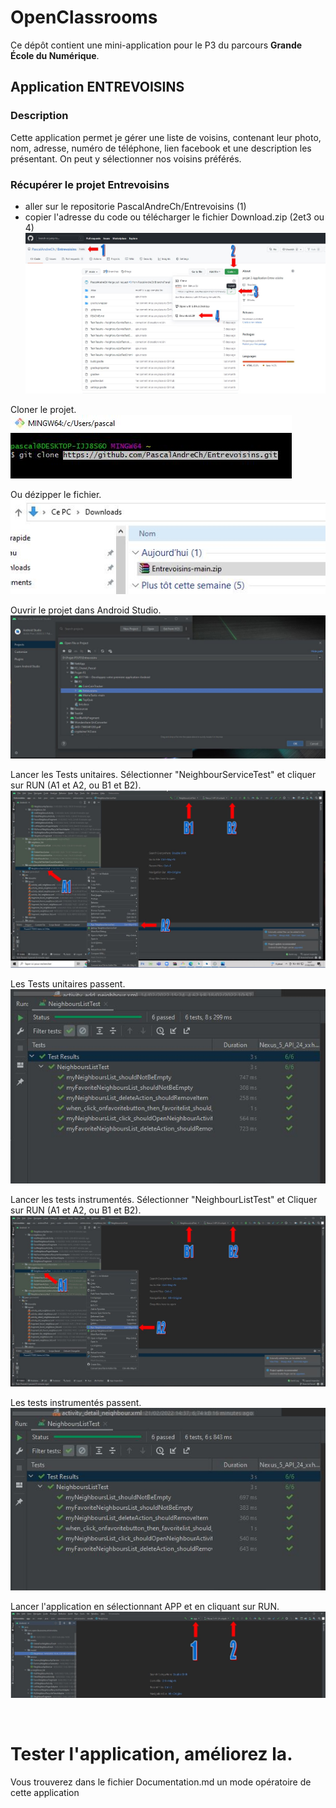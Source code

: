# OpenClassrooms

Ce dépôt contient une mini-application pour le P3 du parcours **Grande École du Numérique**.  

## Application **ENTREVOISINS**

### Description
Cette application permet je gérer une liste de voisins, contenant leur photo, nom, adresse, numéro de téléphone, lien facebook et une description les présentant. On peut y sélectionner nos voisins préférés.  



### Récupérer le projet Entrevoisins
- aller sur le repositorie PascalAndreCh/Entrevoisins (1)
- copier l'adresse du code ou télécharger le fichier Download.zip (2et3 ou 4)
![](ImagesEntrevoisins/github.jpg) 

Cloner le projet.  
![](ImagesEntrevoisins/ent02.jpg)  

Ou dézipper le fichier.  
![](ImagesEntrevoisins/ent01.jpg)  

Ouvrir le projet dans Android Studio.  
![](ImagesEntrevoisins/ent03.jpg)  

Lancer les Tests unitaires. Sélectionner "NeighbourServiceTest" et cliquer sur RUN (A1 et A2, ou B1 et B2).  
![](ImagesEntrevoisins/ent25.jpg)   

Les Tests unitaires passent.
![](ImagesEntrevoisins/ent26.jpg)  

Lancer les tests instrumentés. Sélectionner "NeighbourListTest" et Cliquer sur RUN (A1 et A2, ou B1 et B2).
![](ImagesEntrevoisins/ent27.jpg)  

Les tests instrumentés passent.
![](ImagesEntrevoisins/ent28.jpg)  

Lancer l'application en sélectionnant APP et en cliquant sur RUN.
![](ImagesEntrevoisins/ent04.jpg) 

![]()

**Tester l'application, améliorez la**.
=
Vous trouverez dans le fichier Documentation.md un mode opératoire de cette application


